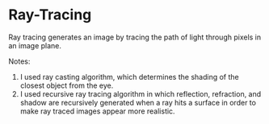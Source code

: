# Ray-Tracing
Ray tracing generates an image by tracing the path of light through pixels in an image plane. 

Notes:

1. I used ray casting algorithm, which determines the shading of the closest object from the eye.
2. I used recursive ray tracing algorithm in which reflection, refraction, and shadow are recursively generated when a ray hits a surface in order to make ray traced images appear more realistic. 
